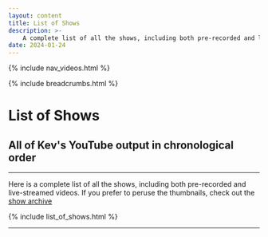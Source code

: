 ```yaml
---
layout: content
title: List of Shows
description: >-
    A complete list of all the shows, including both pre-recorded and live-streamed videos.
date: 2024-01-24
---
```


{% include nav_videos.html %}

{% include breadcrumbs.html %}

# List of Shows

## All of Kev's YouTube output in chronological order

---

Here is a complete list of all the shows, including both pre-recorded and live-streamed videos. If you prefer to peruse the thumbnails, check out the [show archive](/videos)

{% include list_of_shows.html %}

---

